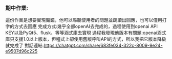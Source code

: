 ### 期中作業: 
這份作業是想要實現魔鏡，他可以聆聽使用者的問題並朗讀出回應，也可以僅用打字的方式去回應
完成方式:幾乎全部openAI去完成的，過程使用到openai API KEY以及PyQt5、flusk、等等涵式庫去實現
過程我發現他版本有問題:openai涵式庫只支援1.0以上版本，但程式上卻使用舊版呼叫API的方式，所以我把它版本降級就完成了
對話連結:https://chatgpt.com/share/683fe034-322c-8009-9e24-e9507d96c225
